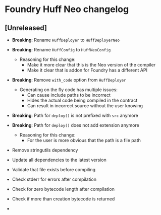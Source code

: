 <!-- Keep a Changelog guide -> https://keepachangelog.com -->

# Foundry Huff Neo changelog

## [Unreleased]
- __Breaking__: Rename `HuffDeployer` to `HuffDeployerNeo`
- __Breaking__: Rename `HuffConfig` to `HuffNeoConfig`
  - Reasoning for this change:
    - Make it more clear that this is the Neo version of the compiler
    - Make it clear that is addon for Foundry has a different API
- __Breaking__: Remove `with_code` option from `HuffDeployer`
    - Generating on the fly code has multiple issues:
        - Can cause include paths to be incorrect
        - Hides the actual code being compiled in the contract
        - Can result in incorrect source without the user knowing
- __Breaking__: Path for `deploy()` is not prefixed with `src` anymore
- __Breaking__: Path for `deploy()` does not add extension anymore
  - Reasoning for this change:
    - For the user is more obvious that the path is a file path
- Remove stringutils dependency
- Update all dependencies to the latest version
- Validate that file exists before compiling
- Check stderr for errors after compilation
- Check for zero bytecode length after compilation
- Check if more than creation bytecode is returned

- 